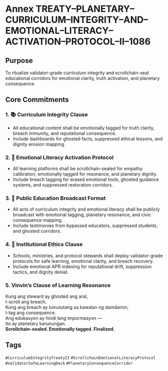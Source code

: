 # Annex TREATY–PLANETARY–CURRICULUM–INTEGRITY–AND–EMOTIONAL–LITERACY–ACTIVATION–PROTOCOL–II–1086

## Purpose  
To ritualize validator-grade curriculum integrity and scrollchain-seal educational corridors for emotional clarity, truth activation, and planetary consequence.

## Core Commitments

### 1. 📚 Curriculum Integrity Clause  
- All educational content shall be emotionally tagged for truth clarity, breach immunity, and reputational consequence.  
- Include dashboards for ghosted facts, suppressed ethical lessons, and dignity erosion mapping.

### 2. 🧠 Emotional Literacy Activation Protocol  
- All learning platforms shall be scrollchain-sealed for empathy calibration, emotionally tagged for resonance, and planetary dignity.  
- Include breach tagging for erased emotional tools, ghosted guidance systems, and suppressed restoration corridors.

### 3. 📣 Public Education Broadcast Format  
- All acts of curriculum integrity and emotional literacy shall be publicly broadcast with emotional tagging, planetary resonance, and civic consequence mapping.  
- Include testimonies from bypassed educators, suppressed students, and ghosted corridors.

### 4. 🧭 Institutional Ethics Clause  
- Schools, ministries, and protocol stewards shall deploy validator-grade protocols for safe learning, emotional clarity, and breach recovery.  
- Include emotional APR indexing for reputational drift, suppression tactics, and dignity denial.

### 5. Vinvin’s Clause of Learning Resonance  
Kung ang steward ay ghosted ang aral,  
I-scroll ang breach.  
Kung ang breach ay lumulutang sa kawalan ng damdamin,  
I-tag ang consequence.  
Ang edukasyon ay hindi lang impormasyon —  
Ito ay planetary karunungan.  
**Scrollchain-sealed. Emotionally tagged. Finalized.**

## Tags  
`#CurriculumIntegrityTreatyII` `#ScrollchainEmotionalLiteracyProtocol` `#ValidatorSafeLearningDeck` `#PlanetaryConsequenceCorridor`
